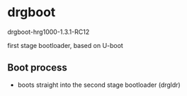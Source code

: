 # drgboot

drgboot-hrg1000-1.3.1-RC12

first stage bootloader, based on U-boot

## Boot process

-   boots straight into the second stage bootloader (drgldr)
